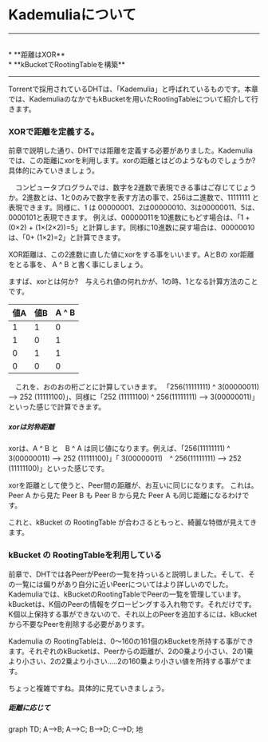 # Kademuliaについて
<hr>
<br>
* **距離はXOR**
<br>
* **kBucketでRootingTableを構築**
<br>

<hr>

 Torrentで採用されているDHTは、「Kademulia」と呼ばれているものです。本章では、KademuliaのなかでもkBucketを用いたRootingTableについて紹介して行きます。
 
###  XORで距離を定義する。
 前章で説明した通り、DHTでは距離を定義する必要がありました。Kademuliaでは、この距離にxorを利用します。xorの距離とはどのようなものでしょうか?具体的にみていきましょう。

　コンピュータプログラムでは、数字を2進数で表現できる事はご存じてじょうか。2進数とは、1と0のみで数字を表す方法の事で、256は二進数で、11111111 と表現できます。同様に、1 は 00000001、2は00000010、3は00000011、5は、0000101と表現できます。
 例えば、00000011を10進数にもどす場合は、「1 + (0×2) + (1×(2×2))=5」と計算します。同様に10進数に戻す場合は、00000010は、「0+ (1×2)=2」と計算できます。
 
 XOR距離は、この2進数に直した値にxorをする事をいいます。AとBの xor距離をとる事を、 A ^ B と書く事にしましょう。
 
 ますば、xorとは何か?　与えられ値の何れかが、1の時、1となる計算方法のことです。
 
| 値A | 値B | A ^ B |
| -- | -- |-- |
| 1  |  1 | 0 |
| 1  |  0 | 1 |
| 0  | 1  | 1 |
| 0  | 0  | 0 |

　これを、おのおの桁ごとに計算していきます。
「256(11111111) ^ 3(00000011) --> 252 (11111100)」、同様に「252 (11111100) ^ 256(11111111) --> 3(00000011)」といった感じで計算できます。


##### xorは対称距離
xorは、A ^ B と　B ^ A は同じ値になります。例えば、「256(11111111) ^ 3(00000011) --> 252 (11111100)」「 3(00000011)　^ 256(11111111) --> 252 (11111100)」といった感じです。

xorを距離として使うと、Peer間の距離が、お互いに同じになります。
これは。 Peer A から見た Peer B も Peer B から見た Peer A も同じ距離になるわけです。

これと、kBucket の RootingTable が合わさるともっと、綺麗な特徴が見えてきます。


### kBucket の RootingTableを利用している
前章で、DHTでは各PeerがPeerの一覧を持っいると説明しました。そして、その一覧には偏りがあり自分に近いPeerについてはより詳しいのでした。Kademuliaでは、kBucketのRootingTableでPeerの一覧を管理しています。
kBucketは、K個のPeerの情報をグローピングする入れ物です。それだけです。K個以上保持する事ができないので、それ以上のPeerを追加するには、kBucketから不要なPeerを削除する必要があります。

Kademulia の RootingTableは、0〜160の161個のkBucketを所持する事ができます。それぞれのkBucketは、Peerからの距離が、2の0乗より小さい、2の1乗より小さい、2の2乗より小さい.....2の160乗より小さい値を所持する事がでます。

ちょっと複雑ですね。具体的に見ていきましょう。

##### 距離に応じて


graph TD;
  A-->B;
  A-->C;
  B-->D;
  C-->D;
地
















